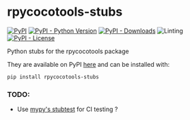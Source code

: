 # rpycocotools-stubs
[![PyPI](https://img.shields.io/pypi/v/rpycocotools-stubs?style=flat)](https://pypi.org/project/rpycocotools-stubs)
[![PyPI - Python Version](https://img.shields.io/pypi/pyversions/rpycocotools-stubs?style=flat)](https://pypi.org/project/rpycocotools-stubs)
[![PyPI - Downloads](https://img.shields.io/pypi/dm/rpycocotools-stubs?style=flat-square)](https://pypistats.org/packages/rpycocotools-stubs)
![Linting](https://github.com/hoel-bagard/cocotools-rs/actions/workflows/ci-rpycocotools-stubs.yaml/badge.svg)
[![PyPI - License](https://img.shields.io/pypi/l/rpycocotools-stubs?style=flat)](https://opensource.org/licenses/MIT)


Python stubs for the rpycocotools package

They are available on PyPI [here](https://pypi.org/project/rpycocotools-stubs/) and can be installed with:
```bash
pip install rpycocotools-stubs
```

### TODO:
- Use [mypy's stubtest](https://mypy.readthedocs.io/en/stable/stubtest.html) for CI testing ?
